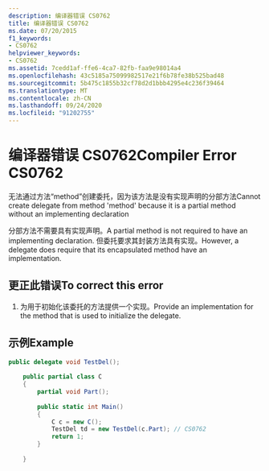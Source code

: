 ```yaml
---
description: 编译器错误 CS0762
title: 编译器错误 CS0762
ms.date: 07/20/2015
f1_keywords:
- CS0762
helpviewer_keywords:
- CS0762
ms.assetid: 7cedd1af-ffe6-4ca7-82fb-faa9e98014a4
ms.openlocfilehash: 43c5185a75099982517e21f6b78fe38b525bad48
ms.sourcegitcommit: 5b475c1855b32cf78d2d1bbb4295e4c236f39464
ms.translationtype: MT
ms.contentlocale: zh-CN
ms.lasthandoff: 09/24/2020
ms.locfileid: "91202755"
---
```

# <a name="compiler-error-cs0762"></a><span data-ttu-id="c9a0a-103">编译器错误 CS0762</span><span class="sxs-lookup"><span data-stu-id="c9a0a-103">Compiler Error CS0762</span></span>

<span data-ttu-id="c9a0a-104">无法通过方法“method”创建委托，因为该方法是没有实现声明的分部方法</span><span class="sxs-lookup"><span data-stu-id="c9a0a-104">Cannot create delegate from method 'method' because it is a partial method without an implementing declaration</span></span>  
  
 <span data-ttu-id="c9a0a-105">分部方法不需要具有实现声明。</span><span class="sxs-lookup"><span data-stu-id="c9a0a-105">A partial method is not required to have an implementing declaration.</span></span> <span data-ttu-id="c9a0a-106">但委托要求其封装方法具有实现。</span><span class="sxs-lookup"><span data-stu-id="c9a0a-106">However, a delegate does require that its encapsulated method have an implementation.</span></span>  
  
## <a name="to-correct-this-error"></a><span data-ttu-id="c9a0a-107">更正此错误</span><span class="sxs-lookup"><span data-stu-id="c9a0a-107">To correct this error</span></span>  
  
1. <span data-ttu-id="c9a0a-108">为用于初始化该委托的方法提供一个实现。</span><span class="sxs-lookup"><span data-stu-id="c9a0a-108">Provide an implementation for the method that is used to initialize the delegate.</span></span>  
  
## <a name="example"></a><span data-ttu-id="c9a0a-109">示例</span><span class="sxs-lookup"><span data-stu-id="c9a0a-109">Example</span></span>  
  
```csharp  
public delegate void TestDel();  
  
    public partial class C  
    {  
        partial void Part();  
  
        public static int Main()  
        {  
            C c = new C();  
            TestDel td = new TestDel(c.Part); // CS0762  
            return 1;  
        }  
  
    }  
```
